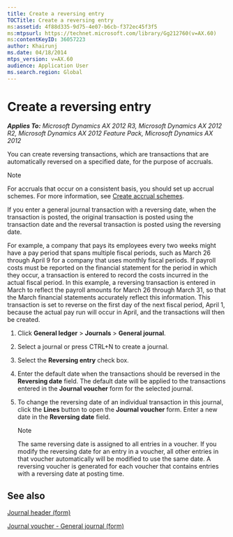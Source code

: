 ```yaml
---
title: Create a reversing entry
TOCTitle: Create a reversing entry
ms:assetid: 4f88d335-9d75-4e07-b6cb-f372ec45f3f5
ms:mtpsurl: https://technet.microsoft.com/library/Gg212760(v=AX.60)
ms:contentKeyID: 36057223
author: Khairunj
ms.date: 04/18/2014
mtps_version: v=AX.60
audience: Application User
ms.search.region: Global
---
```


# Create a reversing entry 


_**Applies To:** Microsoft Dynamics AX 2012 R3, Microsoft Dynamics AX 2012 R2, Microsoft Dynamics AX 2012 Feature Pack, Microsoft Dynamics AX 2012_

You can create reversing transactions, which are transactions that are automatically reversed on a specified date, for the purpose of accruals.


> [!NOTE]
> <P>For accruals that occur on a consistent basis, you should set up accrual schemes. For more information, see <A href="create-accrual-schemes.md">Create accrual schemes</A>.</P>



If you enter a general journal transaction with a reversing date, when the transaction is posted, the original transaction is posted using the transaction date and the reversal transaction is posted using the reversing date.

For example, a company that pays its employees every two weeks might have a pay period that spans multiple fiscal periods, such as March 26 through April 9 for a company that uses monthly fiscal periods. If payroll costs must be reported on the financial statement for the period in which they occur, a transaction is entered to record the costs incurred in the actual fiscal period. In this example, a reversing transaction is entered in March to reflect the payroll amounts for March 26 through March 31, so that the March financial statements accurately reflect this information. This transaction is set to reverse on the first day of the next fiscal period, April 1, because the actual pay run will occur in April, and the transactions will then be created.

1.  Click **General ledger** \> **Journals** \> **General journal**.

2.  Select a journal or press CTRL+N to create a journal.

3.  Select the **Reversing entry** check box.

4.  Enter the default date when the transactions should be reversed in the **Reversing date** field. The default date will be applied to the transactions entered in the **Journal voucher** form for the selected journal.

5.  To change the reversing date of an individual transaction in this journal, click the **Lines** button to open the **Journal voucher** form. Enter a new date in the **Reversing date** field.
    

    > [!NOTE]
    > <P>The same reversing date is assigned to all entries in a voucher. If you modify the reversing date for an entry in a voucher, all other entries in that voucher automatically will be modified to use the same date. A reversing voucher is generated for each voucher that contains entries with a reversing date at posting time.</P>



## See also

[Journal header (form)](https://technet.microsoft.com/library/aa557917\(v=ax.60\))

[Journal voucher - General journal (form)](https://technet.microsoft.com/library/aa591466\(v=ax.60\))

  


